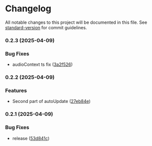 # Changelog

All notable changes to this project will be documented in this file. See [standard-version](https://github.com/conventional-changelog/standard-version) for commit guidelines.

### 0.2.3 (2025-04-09)


### Bug Fixes

* audioContext ts fix ([3a2f526](https://github.com/jerobas/queemo/commit/3a2f52654ffbcbab0cbc5d6ddd6866aec20215a8))

### 0.2.2 (2025-04-09)


### Features

* Second part of autoUpdate ([27eb84e](https://github.com/jerobas/queemo/commit/27eb84e0500ae5e9f84db3774bc6ce103ee0efeb))

### 0.2.1 (2025-04-09)


### Bug Fixes

* release ([53d841c](https://github.com/jerobas/queemo/commit/53d841cc21c3f683beda7f9fa9b6e8d70fe48f16))